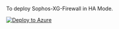 To deploy Sophos-XG-Firewall in HA Mode.

[![Deploy to Azure](https://azuredeploy.net/deploybutton.png)](https://portal.azure.com/#create/Microsoft.Template/uri/https%3A%2F%2Fraw.githubusercontent.com%2Fmcs1970%2Fthincit%2Fmaster%2Fsophos-xg-ha.json)
